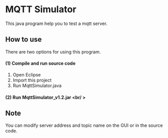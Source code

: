 MQTT Simulator
=====

This java program help you to test a mqtt server.

How to use
-----
There are two options for using this program.

#### (1) Compile and run source code <br />
1. Open Eclipse
2. Import this project
3. Run MqttSimulator.java

#### (2) Run MqttSimulator_v1.2.jar <br/ >

Note
-----
You can modify server address and topic name on the GUI or in the source code. 
